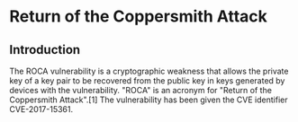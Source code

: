 # Return of the Coppersmith Attack

## Introduction
The ROCA vulnerability is a cryptographic weakness that allows the private key of a key pair to be recovered from the public key in keys generated by devices with the vulnerability. "ROCA" is an acronym for "Return of the Coppersmith Attack".[1] The vulnerability has been given the CVE identifier CVE-2017-15361.
